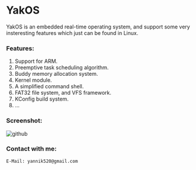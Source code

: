 YakOS
==========

YakOS is an embedded real-time operating system, and support some very insteresting features which just can be found in Linux.

### Features:
1. Support for ARM.
2. Preemptive task scheduling algorithm.
3. Buddy memory allocation system.
4. Kernel module.
5. A simplified command shell.
6. FAT32 file system, and VFS framework.
7. KConfig build system.
8. ...

### Screenshot:
![github](http://raw.github.com/yannik520/YakOS/master/documents/screenshot.png "github")

### Contact with me:
    E-Mail: yannik520@gmail.com


